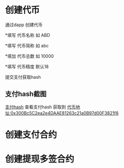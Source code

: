# 创建代币

通过dapp 创建代币

*填写 代币名称  如 ABD

*填写 代币简称  如 abc

*填加 代币总数  如 10000

*填写 代币精度 默认18

提交支付获取hash
## 支付hash截图
[支付hash](https://caseapp.hnbangyao.net/uploads/20241112/41e23a6290c5bd7852f7b7f7a032fdf7.png '付款hash')
查看支付hash
获取到 [代币地址:0x300Bc5C2ea2e4DAAE81263c21a0B97d00F3821f8](https://testnet.bscscan.com/token/0x300Bc5C2ea2e4DAAE81263c21a0B97d00F3821f8)

# 创建支付合约

# 创建提现多签合约
